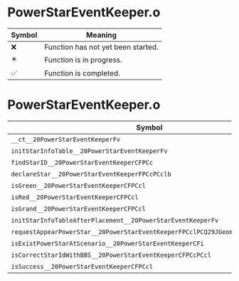 # PowerStarEventKeeper.o
| Symbol | Meaning 
| ------------- | ------------- 
| :x: | Function has not yet been started. 
| :eight_pointed_black_star: | Function is in progress. 
| :white_check_mark: | Function is completed. 


# PowerStarEventKeeper.o
| Symbol | Decompiled? |
| ------------- | ------------- |
| `__ct__20PowerStarEventKeeperFv` | :x: |
| `initStarInfoTable__20PowerStarEventKeeperFv` | :x: |
| `findStarID__20PowerStarEventKeeperCFPCc` | :x: |
| `declareStar__20PowerStarEventKeeperFPCcPCclb` | :x: |
| `isGreen__20PowerStarEventKeeperCFPCcl` | :x: |
| `isRed__20PowerStarEventKeeperCFPCcl` | :x: |
| `isGrand__20PowerStarEventKeeperCFPCcl` | :x: |
| `initStarInfoTableAfterPlacement__20PowerStarEventKeeperFv` | :x: |
| `requestAppearPowerStar__20PowerStarEventKeeperFPCclPCQ29JGeometry8TVec3<f>bb` | :x: |
| `isExistPowerStarAtScenario__20PowerStarEventKeeperCFi` | :x: |
| `isCorrectStarIdWithBBS__20PowerStarEventKeeperCFPCcPCcl` | :x: |
| `isSuccess__20PowerStarEventKeeperCFPCcl` | :x: |
